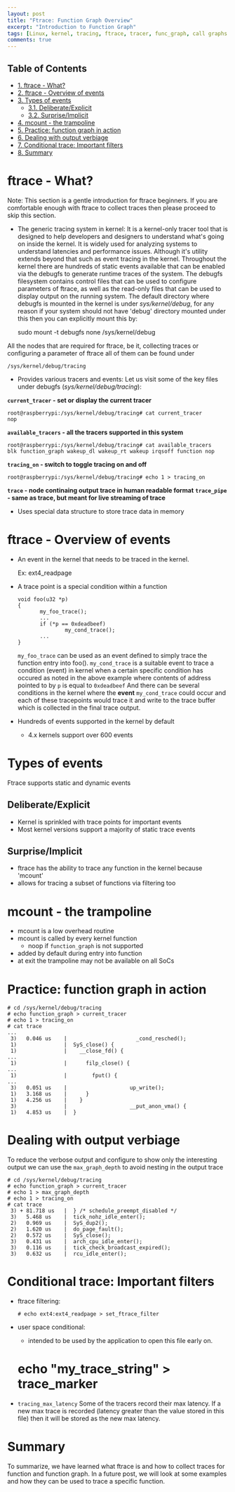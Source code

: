 ```yaml
---
layout: post
title: "Ftrace: Function Graph Overview"
excerpt: "Introduction to Function Graph"
tags: [Linux, kernel, tracing, ftrace, tracer, func_graph, call graphs ]
comments: true
---
```


<div id="table-of-contents">
<h2>Table of Contents</h2>
<div id="text-table-of-contents">
<ul>
<li><a href="#orgheadline1">1. ftrace - What?</a></li>
<li><a href="#orgheadline2">2. ftrace - Overview of events</a></li>
<li><a href="#orgheadline5">3. Types of events</a>
<ul>
<li><a href="#orgheadline3">3.1. Deliberate/Explicit</a></li>
<li><a href="#orgheadline4">3.2. Surprise/Implicit</a></li>
</ul>
</li>
<li><a href="#orgheadline6">4. mcount - the trampoline</a></li>
<li><a href="#orgheadline7">5. Practice: function graph in action</a></li>
<li><a href="#orgheadline8">6. Dealing with output verbiage</a></li>
<li><a href="#orgheadline9">7. Conditional trace: Important filters</a></li>
<li><a href="#orgheadline10">8. Summary</a></li>
</ul>
</div>
</div>


# ftrace - What?<a id="orgheadline1"></a>

Note: This section is a gentle introduction for ftrace beginners. If you are comfortable enough with ftrace to collect traces then please proceed to skip this section.

-   The generic tracing system in kernel: It is a kernel-only tracer tool that is designed to help developers and designers to understand what's going on inside the kernel. It is widely used for analyzing systems to understand latencies and performance issues. Although it's utility extends beyond that such as event tracing in the kernel. Throughout the kernel there are hundreds of static events available that can be enabled via the debugfs to generate runtime traces of the system. The debugfs filesystem contains control files that can be used to configure parameters of ftrace, as well as the read-only files that can be used to display output on the running system. The default directory where debugfs is mounted in the kernel is under *sys/kernel/debug*, for any reason if your system should not have 'debug' directory mounted under this then you can explicitly mount this by:

    sudo mount -t debugfs none /sys/kernel/debug

All the nodes that are required for ftrace, be it, collecting traces or configuring a parameter of ftrace all of them can be found under

    /sys/kernel/debug/tracing

-   Provides various tracers and events: Let us visit some of the key files under debugfs (*sys/kernel/debug/tracing*):

**`current_tracer` - set or display the current tracer**

    root@raspberrypi:/sys/kernel/debug/tracing# cat current_tracer 
    nop

**`available_tracers` - all the tracers supported in this system**

    root@raspberrypi:/sys/kernel/debug/tracing# cat available_tracers 
    blk function_graph wakeup_dl wakeup_rt wakeup irqsoff function nop

**`tracing_on` - switch to toggle tracing on and off**

    root@raspberrypi:/sys/kernel/debug/tracing# echo 1 > tracing_on

**`trace` - node continaing output trace in human readable format**
**`trace_pipe` - same as trace, but meant for live streaming of trace**

-   Uses special data structure to store trace data in memory

# ftrace - Overview of events<a id="orgheadline2"></a>

-   An event in the kernel that needs to be traced in the kernel.

    Ex: ext4_readpage

-   A trace point is a special condition within a function
    
        void foo(u32 *p)
        {
               my_foo_trace();
               ...
               if (*p == 0xdeadbeef)
                       my_cond_trace();
               ...
        }
    
    `my_foo_trace` can be used as an event defined to simply trace the function entry into foo().
    `my_cond_trace` is a suitable event to trace a condition (event) in kernel when a certain specific condition has occured as noted in the above example where contents of address pointed to by `p` is equal to `0xdeadbeef`
    And there can be several conditions in the kernel where the **event** `my_cond_trace` could occur and each of these tracepoints would trace it and write to the trace buffer which is collected in the final trace output.
-   Hundreds of events supported in the kernel by default
    -   4.x kernels support over 600 events

# Types of events<a id="orgheadline5"></a>

Ftrace supports static and dynamic events

## Deliberate/Explicit<a id="orgheadline3"></a>

-   Kernel is sprinkled with trace points for important events
-   Most kernel versions support a majority of static trace events

## Surprise/Implicit<a id="orgheadline4"></a>

-   ftrace has the ability to trace any function in the kernel
    because 'mcount'
-   allows for tracing a subset of functions via filtering too

# mcount - the trampoline<a id="orgheadline6"></a>

-   mcount is a low overhead routine
-   mcount is called by every kernel function
    -   noop if `function_graph` is not supported
-   added by default during entry into function
-   at exit the trampoline may not be available on all SoCs

# Practice: function graph in action<a id="orgheadline7"></a>

    # cd /sys/kernel/debug/tracing
    # echo function_graph > current_tracer
    # echo 1 > tracing_on
    # cat trace
    ...
     3)   0.046 us    |                      _cond_resched();
     1)               |  SyS_close() {
     1)               |    __close_fd() {
    ...
     1)               |      filp_close() {
    ...
     1)               |        fput() {
    ...
     3)   0.051 us    |                    up_write();
     1)   3.168 us    |      }
     1)   4.256 us    |    }
     3)               |                    __put_anon_vma() {
     1)   4.853 us    |  }

# Dealing with output verbiage<a id="orgheadline8"></a>

To reduce the verbose output and configure to show only the
interesting output we can use the `max_graph_depth` to avoid nesting in
the output trace

    # cd /sys/kernel/debug/tracing
    # echo function_graph > current_tracer
    # echo 1 > max_graph_depth
    # echo 1 > tracing_on
    # cat trace
     3) + 81.718 us   |  } /* schedule_preempt_disabled */
     3)   5.468 us    |  tick_nohz_idle_enter();
     2)   0.969 us    |  SyS_dup2();
     2)   1.620 us    |  do_page_fault();
     2)   0.572 us    |  SyS_close();
     3)   0.431 us    |  arch_cpu_idle_enter();
     3)   0.116 us    |  tick_check_broadcast_expired();
     3)   0.632 us    |  rcu_idle_enter();

# Conditional trace: Important filters<a id="orgheadline9"></a>

-   ftrace filtering:
    
        # echo ext4:ext4_readpage > set_ftrace_filter
-   user space conditional:
    -   intended to be used by the application to open this file early on.

    # echo "my_trace_string" > trace_marker

-   `tracing_max_latency` Some of the tracers record their max latency. If a new max trace is recorded (latency greater than the value stored in this file) then it will be stored as the new max latency.

# Summary<a id="orgheadline10"></a>

To summarize, we have learned what ftrace is and how to collect traces for function and function graph. In a future post, we will look at some examples and how they can be used to trace a specific function.